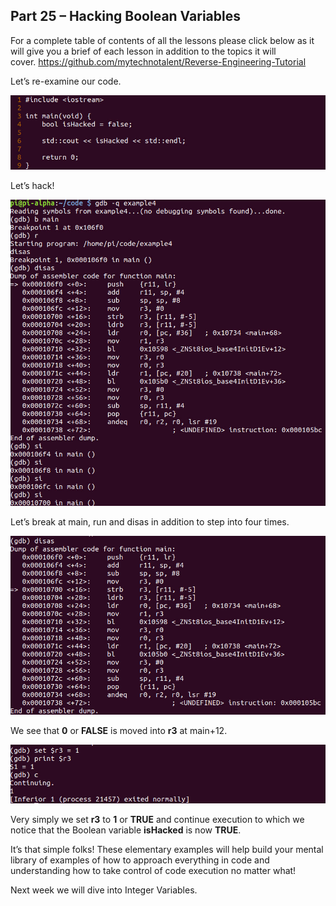 ## Part 25 – Hacking Boolean Variables

For a complete table of contents of all the lessons please click below as it will give you a brief of each lesson in addition to the topics it will cover.&nbsp;https://github.com/mytechnotalent/Reverse-Engineering-Tutorial

Let’s re-examine our code.

<div class="slate-resizable-image-embed slate-image-embed__resize-full-width"><img src="/imgs/1520191957701.jpg"/></div>

Let’s hack!

<div class="slate-resizable-image-embed slate-image-embed__resize-full-width"><img src="/imgs/1520210981189.jpg"/></div>

Let’s break at main, run and disas in addition to step into four times.&nbsp;

<div class="slate-resizable-image-embed slate-image-embed__resize-full-width"><img src="/imgs/1520146846926.jpg"/></div>

We see that __0__ or __FALSE__ is moved into __r3__ at main+12.

<div class="slate-resizable-image-embed slate-image-embed__resize-full-width"><img src="/imgs/1520218746699.jpg"/></div>

Very simply we set __r3__ to __1__ or __TRUE__ and continue execution to which we notice that the Boolean variable __isHacked__ is now __TRUE__.

It’s that simple folks!&nbsp;These elementary examples will help build your mental library of examples of how to approach everything in code and understanding how to take control of code execution no matter what!

Next week we will dive into Integer Variables.